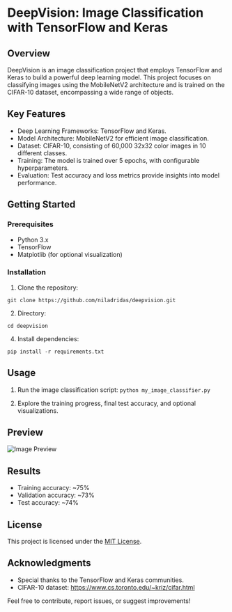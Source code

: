 # DeepVision: Image Classification with TensorFlow and Keras

## Overview
DeepVision is an image classification project that employs TensorFlow and Keras to build a powerful deep learning model. This project focuses on classifying images using the MobileNetV2 architecture and is trained on the CIFAR-10 dataset, encompassing a wide range of objects.

## Key Features

- Deep Learning Frameworks: TensorFlow and Keras.
- Model Architecture: MobileNetV2 for efficient image classification.
- Dataset: CIFAR-10, consisting of 60,000 32x32 color images in 10 different classes.
- Training: The model is trained over 5 epochs, with configurable hyperparameters.
- Evaluation: Test accuracy and loss metrics provide insights into model performance.

## Getting Started
### Prerequisites
- Python 3.x
- TensorFlow
- Matplotlib (for optional visualization)

### Installation
1. Clone the repository:
```
git clone https://github.com/niladridas/deepvision.git
```
2. Directory:
```
cd deepvision
```
4. Install dependencies:
```
pip install -r requirements.txt
```

## Usage
1. Run the image classification script:
`python my_image_classifier.py`

2. Explore the training progress, final test accuracy, and optional visualizations.

## Preview

![Image Preview](https://github.com/niladrridas/deepvision/blob/main/Screenshot%202024-02-05%20at%2000.19.33.png)

## Results

- Training accuracy: ~75%
- Validation accuracy: ~73%
- Test accuracy: ~74%

## License

This project is licensed under the [MIT License](https://github.com/niladridas/deepvision?tab=MIT-1-ov-file).

## Acknowledgments

- Special thanks to the TensorFlow and Keras communities.
- CIFAR-10 dataset: https://www.cs.toronto.edu/~kriz/cifar.html

Feel free to contribute, report issues, or suggest improvements!
